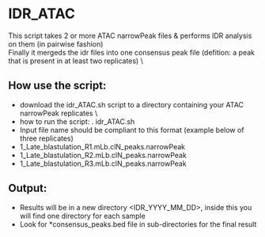 # IDR_ATAC

This script takes 2 or more ATAC narrowPeak files & performs IDR analysis on them (in pairwise fashion) \
Finally it mergeds the idr files into one consensus peak file (defition: a peak that is present in at least two replicates) \

## How use the script: 
 - download the idr_ATAC.sh script to a directory containing your ATAC narrowPeak replicates \
 - how to run the script: . idr_ATAC.sh
 - Input file name should be compliant to this format (example below of three replicates)
 - 1_Late_blastulation_R1.mLb.clN_peaks.narrowPeak
 - 1_Late_blastulation_R2.mLb.clN_peaks.narrowPeak
 - 1_Late_blastulation_R3.mLb.clN_peaks.narrowPeak
 
 
 ## Output:
 - Results will be in a new directory <IDR_YYYY_MM_DD>, inside this you will find one directory for each sample
 - Look for *consensus_peaks.bed file in sub-directories for the final result
